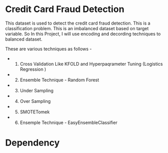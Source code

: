 # Credit Card Fraud Detection

This dataset is used to detect the credit card fraud detection. This is a classification problem. This is an imbalanced dataset based on target variable. So In this Project, I will use encoding and decording techniques to balanced dataset.

These are various techniques as follows -
 - 1. Cross Validation Like KFOLD and Hyperpaqrameter Tuning (Logistics Regression )
 - 2. Ensemble Technique - Random Forest
 - 3. Under Sampling
 - 4. Over Sampling
 - 5. SMOTETomek
 - 6. Ensemple Technique - EasyEnsembleClassifier


# Dependency 
